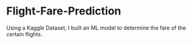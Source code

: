 # Flight-Fare-Prediction
Using a Kaggle Dataset, I built an ML model to determine the fare of the certain flights.

